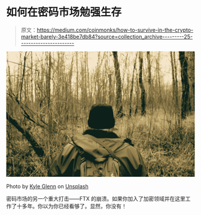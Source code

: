# 如何在密码市场勉强生存

> 原文：<https://medium.com/coinmonks/how-to-survive-in-the-crypto-market-barely-3e418be7db84?source=collection_archive---------25----------------------->

![](img/8d256c7f2cbe6a1dbf584b9f26e4047f.png)

Photo by [Kyle Glenn](https://unsplash.com/@kylejglenn?utm_source=medium&utm_medium=referral) on [Unsplash](https://unsplash.com?utm_source=medium&utm_medium=referral)

密码市场的另一个重大打击——FTX 的崩溃。如果你加入了加密领域并在这里工作了十多年。你以为你已经看够了。显然，你没有！
